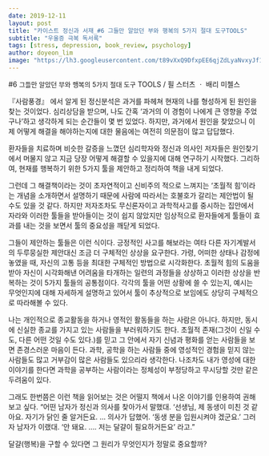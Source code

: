 ```yaml
---
date: 2019-12-11
layout: post
title: "카이스트 정신과 서재_#6 그들만 알았던 부와 행복의 5가지 절대 도구TOOLS"
subtitle: "우울증 극복 독서록"
tags: [stress, depression, book_review, psychology]
author: doyeon_lim
image: "https://lh3.googleusercontent.com/t89vXxQ9DfxpEE6qjZdLyaNvxyJf1GYXeQt3ONGpvayFoyis3z0EwUGws3DzttTWujxCTJTyXRenhWFrQbBfZrNM7zhxN4pu10jnffFl6E5BL4fi2Zp0Df02-EGOTHCTWZ-7VZa31JnqOEYpcsODReD0QPD9gIISYCjanoJcz6xN5N32mXeF2VKlBhiza6F5S0hoNRpsMA-SOjf_eTyPRvTlUdy-iixXkZvChKYNfZkxhoMEF9kFbOQ-R_yO4rRJaKVNL9HjaIbuCcL6-9AyHy9f0U9vHhsOrH33wqd469KSofJOOv3E5-7qCE3EmQYmhR6fDpJdMo_ptyjKNdNQCbwCjgHwJ3X2CaM9VaAtzZb0Pw8Q20VdGn0Uiay5KRn_AmmbBflfkx4w-GUxkQCrZVHQqHfqwSCG60eWxpadtpSoff-8soijdqW99YktLFwsKXRcWFlYU1rdf8HEvjMOMIWQM_po_hJOrT5U0Ju7PBcDzXD_e7ozeEhK-8evLAxOzXalv1GAkZw-FuB2MP4RsynuzXVmxX2dQfXq280HyEVRjdDoZ_ZFzd9dAoRByrvl1eUr21wNkAc7_9pih5HXtZubX6mJtnwEM9q9WE-0x_dUxT-9AzFpUrXTypHLOcwJQKs8us_AgtpLj8qM-oGz6Rcq0CP9QzFLElrQQKWeKwUDbcMnCamevWzh=w480-h694-no"
---
```


#6 <font size="-1">그들만 알았던 부와 행복의 5가지 절대 도구</font> TOOLS / 필 스터츠 ㆍ 배리 미첼스


  『사람풍경』 에서 알게 된 정신분석은 과거를 파헤쳐 현재의 나를 형성하게 된 원인을 찾는 것이었다. 심리상담을 받으며, 나도 간혹 ‘과거의 이 경험이 나에게 큰 영향을 주었구나’하고 생각하게 되는 순간들이 몇 번 있었다. 하지만, 과거에서 원인을 찾았으니 이제 어떻게 해결을 해야하는지에 대한 물음에는 여전히 의문점이 많고 답답했다.


 환자들을 치료하며 비슷한 갈증을 느꼈던 심리학자와 정신과 의사인 저자들은 원인찾기에서 머물지 않고 지금 당장 어떻게 해결할 수 있을지에 대해 연구하기 시작했다. 그리하여, 현재를 행복하기 위한 5가지 툴을 제안하고 정리하여 책을 내게 되었다.


 그런데 그 해결책이라는 것이 초자연적이고 신비주의 적으로 느껴지는 ‘초월적 힘’이라는 개념을 소개하면서 설명하기 때문에 사람에 따라서는 호불호가 갈리는 제안법이 될 수도 있을 것 같다. 하지만 저자조차도 무신론자이고 과학적사고를 중시하는 집안에서 자라와 이러한 툴들을 받아들이는 것이 쉽지 않았지만 임상적으로  환자들에게 툴들이 효과를 내는 것을 보면서 툴의 중요성을 깨닫게 되었다.


 그들이 제안하는 툴들은 이런 식이다. 긍정적인 사고를 해보라는 여타 다른 자기계발서의 두루뭉실한 제안대신 조금 더 구체적인 상상을 요구한다. 가령, 어떠한 상태나 감정에 놓였을 때, 자신의 고통 등을 최대한 구체적인 방법으로 시각화한다. 초월적 힘의 도움을 받아 자신이 시각화해낸 어려움을 타개하는 일련의 과정들을 상상하고 이러한 상상을 반복하는 것이 5가지 툴들의 공통점이다. 각각의 툴을 어떤 상황에 쓸 수 있는지, 예시는 무엇인지에 대해 자세하게 설명하고 있어서 툴이 추상적으로 보임에도 상당히 구체적으로 따라해볼 수 있다.


 나는 개인적으로 종교활동을 하거나 영적인 활동들을 하는 사람은 아니다. 하지만, 동시에 신실한 종교를 가지고 있는 사람들을 부러워하기도 한다. 초월적 존재(그것이 신일 수도, 다른 어떤 것일 수도 있다.)를 믿고 그 안에서 자기 신념과 평화를 얻는 사람들을 보면 존경스러운 마음이 든다. 과학, 공학을 하는 사람들 중에 영성적인 경험을 믿지 않는 사람들도 많고 거부감이 많은 사람들도 있으리라 생각한다. 나조차도 내가 영성에 대한 이야기를 한다면 과학을 공부하는 사람이라는 정체성이 부정당하고 무시당할 것만 같은 두려움이 있다.


 그래도 한번쯤은 이런 책을 읽어보는 것은 어떨지 책에서 나온 이야기를 인용하여 권해보고 싶다.  “어떤 남자가 정신과 의사를 찾아가서 말했대. ‘선생님, 제 동생이 미친 것 같아요. 자기가 닭인 줄 알거든요. … 의사가 답했어. ‘동생 분을 입원시켜야 겠군요.’ 그러자 남자가 이랬대. ‘안 돼요. …. 저는 달걀이 필요하거든요’ 라고.”


 달걀(행복)을 구할 수 있다면 그 원리가 무엇인지가 정말로 중요할까?
